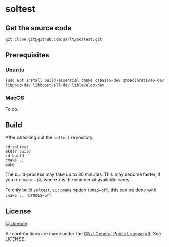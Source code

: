 # soltest

## Get the source code

```
git clone git@github.com:aarlt/soltest.git
```

## Prerequisites

### Ubuntu

```
sudo apt install build-essential cmake qtbase5-dev qtdeclarative5-dev libpoco-dev libboost-all-dev libleveldb-dev
```

### MacOS

To do.

## Build

After checking out the `soltest` repository.

```
cd soltest
mkdir build
cd build
cmake ..
make
```

The build-process may take up to 30 minutes. This may become faster, if you run `make -jX`, where `X` is the number of 
available cores.

To only build `soltest`, set `cmake` option `TOOLS=off`, this can be done with `cmake .. -DTOOLS=off`. 

## License

[![License](https://img.shields.io/github/license/aarlt/soltest.svg)](LICENSE.txt)

All contributions are made under the [GNU General Public License v3](https://www.gnu.org/licenses/gpl-3.0.en.html). See [LICENSE](LICENSE.txt).

